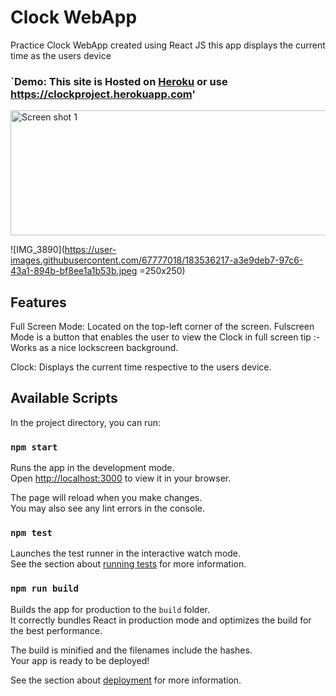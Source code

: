 # Clock WebApp

Practice Clock WebApp created using React JS
this app displays the current time as the users device

### `Demo: This site is Hosted on [Heroku](https://clockproject.herokuapp.com/) or use https://clockproject.herokuapp.com'

<img width="1417" alt="Screen shot 1" src="https://user-images.githubusercontent.com/67777018/183536233-eeb1f2f3-6574-49f2-a0f6-549d60ea7501.png" width=250 height= 200>

![IMG_3890](https://user-images.githubusercontent.com/67777018/183536217-a3e9deb7-97c6-43a1-894b-bf8ee1a1b53b.jpeg =250x250)

## Features
Full Screen Mode: Located on the top-left corner of the screen. Fulscreen Mode is a button that enables the user to view the Clock in full screen tip :- Works as a nice lockscreen background. 

Clock: Displays the current time respective to the users device.

## Available Scripts

In the project directory, you can run:

### `npm start`

Runs the app in the development mode.\
Open [http://localhost:3000](http://localhost:3000) to view it in your browser.

The page will reload when you make changes.\
You may also see any lint errors in the console.

### `npm test`

Launches the test runner in the interactive watch mode.\
See the section about [running tests](https://facebook.github.io/create-react-app/docs/running-tests) for more information.

### `npm run build`

Builds the app for production to the `build` folder.\
It correctly bundles React in production mode and optimizes the build for the best performance.

The build is minified and the filenames include the hashes.\
Your app is ready to be deployed!

See the section about [deployment](https://facebook.github.io/create-react-app/docs/deployment) for more information.


